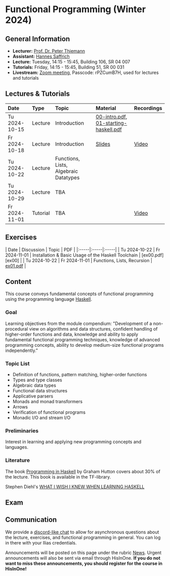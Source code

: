 # Functional Programming (Winter 2024)

## General Information

- **Lecturer:**   [Prof. Dr. Peter Thiemann](/team/thiemann.md)
- **Assistant:**  [Hannes Saffrich](/team/saffrich.md)
- **Lecture:**    Tuesday, 14:15 - 15:45, Building 106, SR 04 007
- **Tutorials:**  Friday, 14:15 - 15:45, Building 51, SR 00 031
- **Livestream:** [Zoom meeting](https://uni-freiburg.zoom-x.de/j/63630251635?pwd=mnwRBuRiIWSmWQbRtxWct59eTbyNPa.1),
                  Passcode: rPZCumB7H, used for lectures and tutorials

## Lectures & Tutorials

| Date | Type | Topic | Material | Recordings 
|:-----|:-----|:-----|:-----|:-----|
| Tu 2024-10-15 | Lecture  | Introduction | [00-intro.pdf][slides-00], [01-starting-haskell.pdf][slides-01] | |
| Fr 2024-10-18 | Lecture  | Introduction | [Slides][slides-02] | [Video][rec-02] |
| Tu 2024-10-22 | Lecture  | Functions, Lists, Algebraic Datatypes | | |
| Tu 2024-10-29 | Lecture  | TBA | | |
| Fr 2024-11-01 | Tutorial | TBA | | [Video][rec-02] |

[slides-00]: https://github.com/proglang/FunctionalProgramming/blob/master/slides/00-intro.pdf
[slides-01]: https://github.com/proglang/FunctionalProgramming/blob/master/slides/01-starting-haskell.pdf
[slides-02]: http://archive.informatik.uni-freiburg.de/courses/proglang/2024-WS-FP/2024-10-18-lecture-1.pdf
[rec-02]:    http://archive.informatik.uni-freiburg.de/courses/proglang/2024-WS-FP/2024-10-18-lecture-1.mp4

## Exercises

| Date | Discussion | Topic | PDF |
|:-----|:-----|:-----|
| Tu 2024-10-22 | Fr 2024-11-01 | Installation & Basic Usage of the Haskell Toolchain | [ex00.pdf][ex00] |
| Tu 2024-10-22 | Fr 2024-11-01 | Functions, Lists, Recursion | [ex01.pdf][ex01] |

[ex01]:      http://archive.informatik.uni-freiburg.de/courses/proglang/2024-WS-FP/ex01.pdf
[ex02]:      http://archive.informatik.uni-freiburg.de/courses/proglang/2024-WS-FP/ex01.pdf

## Content

This course conveys fundamental concepts of functional programming using the
programming language [Haskell](http://www.haskell.org/haskellwiki/Haskell).

### Goal

Learning objectives from the module compendium: "Development of a
non-procedural view on algorithms and data structures, confident handling of
higher-order functions and data, knowledge and ability to apply fundamental
functional programming techniques, knowledge of advanced programming concepts,
ability to develop medium-size functional programs independently."

### Topic List

- Definition of functions, pattern matching, higher-order functions
- Types and type classes
- Algebraic data types
- Functional data structures
- Applicative parsers
- Monads and monad transformers
- Arrows
- Verification of functional programs
- Monadic I/O and stream I/O

### Preliminaries

Interest in learning and applying new
programming concepts and languages.

### Literature

The book [Programming in Haskell](http://www.cs.nott.ac.uk/~gmh/book.html) by Graham Hutton covers about 30%
of the lecture. This book is available in the TF-library.

Stephen Diehl's [WHAT I WISH I KNEW WHEN LEARNING HASKELL](https://web.archive.org/web/20220513191346/http://dev.stephendiehl.com/hask/)

## Exam

## Communication

We provide a [discord-like chat](https://chat.laurel.informatik.uni-freiburg.de/invite/vEuyqw)
to allow for asynchronous questions about the lecture, exercises, and
functional programming in general. You can log in there with your Ilias
credentials.

Announcements will be posted on this page under the rubric [News](#news).
Urgent announcements will also be sent via email through HisInOne.
**If you do not want to miss these announcements, you should register for the course in HisInOne!**

